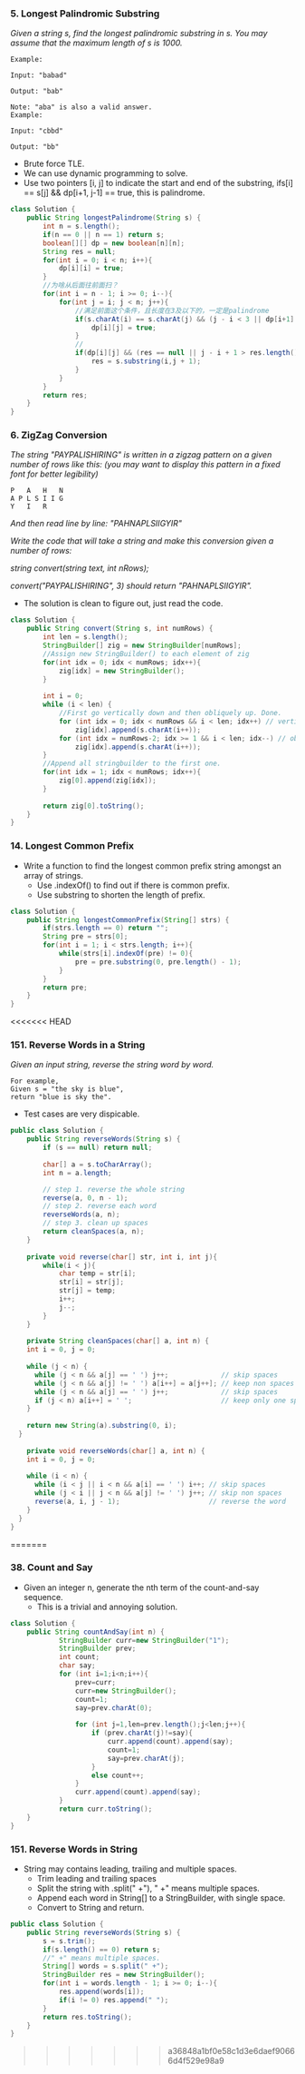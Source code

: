 
###  5. Longest Palindromic Substring
*Given a string s, find the longest palindromic substring in s. You may assume that the maximum length of s is 1000.*
```
Example:

Input: "babad"

Output: "bab"

Note: "aba" is also a valid answer.
Example:

Input: "cbbd"

Output: "bb"
```
- Brute force TLE.
- We can use dynamic programming to solve.
- Use two pointers [i, j] to indicate the start and end of the substring, ifs[i] == s[j] && dp[i+1, j-1] == true, this is palindrome.

```java
class Solution {
    public String longestPalindrome(String s) {
        int n = s.length();
        if(n == 0 || n == 1) return s;
        boolean[][] dp = new boolean[n][n];
        String res = null;
        for(int i = 0; i < n; i++){
            dp[i][i] = true;
        }
        //为啥从后面往前面扫？
        for(int i = n - 1; i >= 0; i--){
            for(int j = i; j < n; j++){
                //满足前面这个条件，且长度在3及以下的，一定是palindrome
                if(s.charAt(i) == s.charAt(j) && (j - i < 3 || dp[i+1][j-1])){
                    dp[i][j] = true;
                }
                //
                if(dp[i][j] && (res == null || j - i + 1 > res.length())){
                    res = s.substring(i,j + 1);
                } 
            }
        }
        return res;
    }
}
```

### 6. ZigZag Conversion
*The string "PAYPALISHIRING" is written in a zigzag pattern on a given number of rows like this: (you may want to display this pattern in a fixed font for better legibility)*
```
P   A   H   N
A P L S I I G
Y   I   R
```
*And then read line by line: "PAHNAPLSIIGYIR"*

*Write the code that will take a string and make this conversion given a number of rows:*

*string convert(string text, int nRows);*

*convert("PAYPALISHIRING", 3) should return "PAHNAPLSIIGYIR".*

- The solution is clean to figure out, just read the code.

```java
class Solution {
    public String convert(String s, int numRows) {
        int len = s.length();
        StringBuilder[] zig = new StringBuilder[numRows];
        //Assign new StringBuilder() to each element of zig
        for(int idx = 0; idx < numRows; idx++){
            zig[idx] = new StringBuilder();
        }
        
        int i = 0;
        while (i < len) {
            //First go vertically down and then obliquely up. Done.
            for (int idx = 0; idx < numRows && i < len; idx++) // vertically down
                zig[idx].append(s.charAt(i++));
            for (int idx = numRows-2; idx >= 1 && i < len; idx--) // obliquely up
                zig[idx].append(s.charAt(i++));
        }
        //Append all stringbuilder to the first one.
        for(int idx = 1; idx < numRows; idx++){
            zig[0].append(zig[idx]);
        }
        
        return zig[0].toString();
    }
}
```


### 14. Longest Common Prefix

* Write a function to find the longest common prefix string amongst an array of strings.
    * Use .indexOf() to find out if there is common prefix.
    * Use substring to shorten the length of prefix.
```java
class Solution {
    public String longestCommonPrefix(String[] strs) {
        if(strs.length == 0) return "";
        String pre = strs[0];
        for(int i = 1; i < strs.length; i++){
            while(strs[i].indexOf(pre) != 0){
                pre = pre.substring(0, pre.length() - 1);
            }
        }
        return pre;
    }
}
```
<<<<<<< HEAD
### 151. Reverse Words in a String
*Given an input string, reverse the string word by word.*
```
For example,
Given s = "the sky is blue",
return "blue is sky the".
```
- Test cases are very dispicable.
```java
public class Solution {
    public String reverseWords(String s) {
        if (s == null) return null;
    
        char[] a = s.toCharArray();
        int n = a.length;

        // step 1. reverse the whole string
        reverse(a, 0, n - 1);
        // step 2. reverse each word
        reverseWords(a, n);
        // step 3. clean up spaces
        return cleanSpaces(a, n);
    }
    
    private void reverse(char[] str, int i, int j){
        while(i < j){
            char temp = str[i];
            str[i] = str[j];
            str[j] = temp;
            i++;
            j--;
        }
    }
    
    private String cleanSpaces(char[] a, int n) {
    int i = 0, j = 0;
      
    while (j < n) {
      while (j < n && a[j] == ' ') j++;             // skip spaces
      while (j < n && a[j] != ' ') a[i++] = a[j++]; // keep non spaces
      while (j < n && a[j] == ' ') j++;             // skip spaces
      if (j < n) a[i++] = ' ';                      // keep only one space
    }
  
    return new String(a).substring(0, i);
  }
    
    private void reverseWords(char[] a, int n) {
    int i = 0, j = 0;
      
    while (i < n) {
      while (i < j || i < n && a[i] == ' ') i++; // skip spaces
      while (j < i || j < n && a[j] != ' ') j++; // skip non spaces
      reverse(a, i, j - 1);                      // reverse the word
    }
  }
}
```
=======
### 38. Count and Say
* Given an integer n, generate the nth term of the count-and-say sequence.
    * This is a trivial and annoying solution.
```java
class Solution {
    public String countAndSay(int n) {
            StringBuilder curr=new StringBuilder("1");
	    	StringBuilder prev;
	    	int count;
	    	char say;
	        for (int i=1;i<n;i++){
	        	prev=curr;
	 	        curr=new StringBuilder();       
	 	        count=1;
	 	        say=prev.charAt(0);
	 	        
	 	        for (int j=1,len=prev.length();j<len;j++){
	 	        	if (prev.charAt(j)!=say){
	 	        		curr.append(count).append(say);
	 	        		count=1;
	 	        		say=prev.charAt(j);
	 	        	}
	 	        	else count++;
	 	        }
	 	        curr.append(count).append(say);
	        }	       	        
	        return curr.toString();
    }
}
```

### 151. Reverse Words in String
* String may contains leading, trailing and multiple spaces.
    * Trim leading and trailing spaces
    * Split the string with .split(" +"), " +" means multiple spaces.
    * Append each word in String[] to a StringBuilder, with single space.
    * Convert to String and return.
```java
public class Solution {
    public String reverseWords(String s) {
        s = s.trim();
        if(s.length() == 0) return s;
        //" +" means multiple spaces.
        String[] words = s.split(" +");
        StringBuilder res = new StringBuilder();
        for(int i = words.length - 1; i >= 0; i--){
            res.append(words[i]);
            if(i != 0) res.append(" ");
        }
        return res.toString();
    }
}
```
>>>>>>> a36848a1bf0e58c1d3e6daef90666d4f529e98a9

